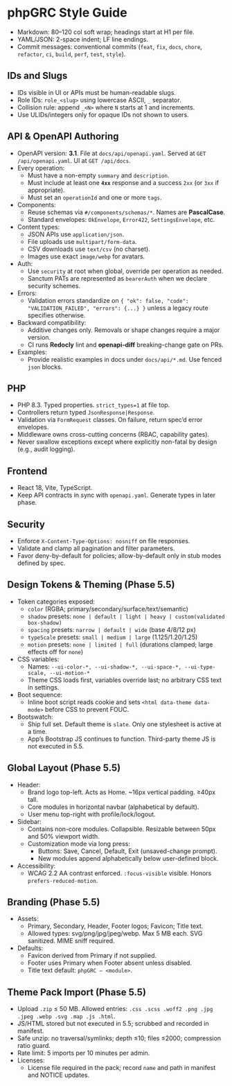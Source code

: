 # phpGRC Style Guide

- Markdown: 80–120 col soft wrap; headings start at H1 per file.
- YAML/JSON: 2-space indent; LF line endings.
- Commit messages: conventional commits (`feat`, `fix`, `docs`, `chore`, `refactor`, `ci`, `build`, `perf`, `test`, `style`).

## IDs and Slugs
- IDs visible in UI or APIs must be human-readable slugs.
- Role IDs: `role_<slug>` using lowercase ASCII, `_` separator.
- Collision rule: append `_<N>` where `N` starts at 1 and increments.
- Use ULIDs/integers only for opaque IDs not shown to users.

## API & OpenAPI Authoring
- OpenAPI version: **3.1**. File at `docs/api/openapi.yaml`. Served at `GET /api/openapi.yaml`. UI at `GET /api/docs`.
- Every operation:
  - Must have a non-empty `summary` and `description`.
  - Must include at least one **`4xx`** response and a success `2xx` (or `3xx` if appropriate).
  - Must set an `operationId` and one or more `tags`.
- Components:
  - Reuse schemas via `#/components/schemas/*`. Names are **PascalCase**.
  - Standard envelopes: `OkEnvelope`, `Error422`, `SettingsEnvelope`, etc.
- Content types:
  - JSON APIs use `application/json`.
  - File uploads use `multipart/form-data`.
  - CSV downloads use `text/csv` (no charset).
  - Images use exact `image/webp` for avatars.
- Auth:
  - Use `security` at root when global, override per operation as needed.
  - Sanctum PATs are represented as `bearerAuth` when we declare security schemes.
- Errors:
  - Validation errors standardize on `{ "ok": false, "code": "VALIDATION_FAILED", "errors": {...} }` unless a legacy route specifies otherwise.
- Backward compatibility:
  - Additive changes only. Removals or shape changes require a major version.
  - CI runs **Redocly** lint and **openapi-diff** breaking-change gate on PRs.
- Examples:
  - Provide realistic examples in docs under `docs/api/*.md`. Use fenced `json` blocks.

## PHP
- PHP 8.3. Typed properties. `strict_types=1` at file top.
- Controllers return typed `JsonResponse|Response`.
- Validation via `FormRequest` classes. On failure, return spec’d error envelopes.
- Middleware owns cross-cutting concerns (RBAC, capability gates).
- Never swallow exceptions except where explicitly non-fatal by design (e.g., audit logging).

## Frontend
- React 18, Vite, TypeScript.
- Keep API contracts in sync with `openapi.yaml`. Generate types in later phase.

## Security
- Enforce `X-Content-Type-Options: nosniff` on file responses.
- Validate and clamp all pagination and filter parameters.
- Favor deny-by-default for policies; allow-by-default only in stub modes defined by spec.

## Design Tokens & Theming (Phase 5.5)
- Token categories exposed:
  - `color` (RGBA; primary/secondary/surface/text/semantic)
  - `shadow` presets: `none | default | light | heavy | custom(validated box-shadow)`
  - `spacing` presets: `narrow | default | wide` (base 4/8/12 px)
  - `typeScale` presets: `small | medium | large` (1.125/1.20/1.25)
  - `motion` presets: `none | limited | full` (durations clamped; large effects off for `none`)
- CSS variables:
  - Names: `--ui-color-*, --ui-shadow-*, --ui-space-*, --ui-type-scale, --ui-motion-*`
  - Theme CSS loads first, variables override last; no arbitrary CSS text in settings.
- Boot sequence:
  - Inline boot script reads cookie and sets `<html data-theme data-mode>` before CSS to prevent FOUC.
- Bootswatch:
  - Ship full set. Default theme is `slate`. Only one stylesheet is active at a time.
  - App’s Bootstrap JS continues to function. Third-party theme JS is not executed in 5.5.

## Global Layout (Phase 5.5)
- Header:
  - Brand logo top-left. Acts as Home. ~16px vertical padding. ≥40px tall.
  - Core modules in horizontal navbar (alphabetical by default).
  - User menu top-right with profile/lock/logout.
- Sidebar:
  - Contains non-core modules. Collapsible. Resizable between 50px and 50% viewport width.
  - Customization mode via long press:
    - Buttons: Save, Cancel, Default, Exit (unsaved-change prompt).
    - New modules append alphabetically below user-defined block.
- Accessibility:
  - WCAG 2.2 AA contrast enforced. `:focus-visible` visible. Honors `prefers-reduced-motion`.

## Branding (Phase 5.5)
- Assets:
  - Primary, Secondary, Header, Footer logos; Favicon; Title text.
  - Allowed types: svg/png/jpg/jpeg/webp. Max 5 MB each. SVG sanitized. MIME sniff required.
- Defaults:
  - Favicon derived from Primary if not supplied.
  - Footer uses Primary when Footer absent unless disabled.
  - Title text default: `phpGRC — <module>`.

## Theme Pack Import (Phase 5.5)
- Upload `.zip` ≤ 50 MB. Allowed entries: `.css .scss .woff2 .png .jpg .jpeg .webp .svg .map .js .html`.
- JS/HTML stored but not executed in 5.5; scrubbed and recorded in manifest.
- Safe unzip: no traversal/symlinks; depth ≤10; files ≤2000; compression ratio guard.
- Rate limit: 5 imports per 10 minutes per admin.
- Licenses:
  - License file required in the pack; record `name` and path in manifest and NOTICE updates.

